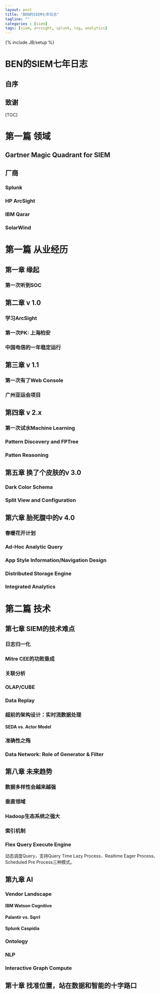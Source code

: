```yaml
---
layout: post
title: "BEN的SIEM七年日志"
tagline: ""
categories : [siem]
tags: [siem, arcsight, splunk, log, analytics]
---
```

{% include JB/setup %}

# BEN的SIEM七年日志

## 自序

## 致谢

[TOC]

# 第一篇 领域

## Gartner Magic Quadrant for SIEM

## 厂商

### Splunk

### HP ArcSight

### IBM Qarar

### SolarWind

# 第一篇 从业经历

## 第一章 缘起

### 第一次听到SOC

## 第二章 v 1.0

### 学习ArcSight

### 第一次PK: 上海柏安

### 中国电信的一年稳定运行

## 第三章 v 1.1

### 第一次有了Web Console

### 广州亚运会项目

## 第四章 v 2.x

### 第一次试水Machine Learning

### Pattern Discovery and FPTree

### Patten Reasoning

## 第五章 换了个皮肤的v 3.0

### Dark Color Schema

### Split View and Configuration

## 第六章 胎死腹中的v 4.0

### 春暖花开计划

### Ad-Hoc Analytic Query

### App Style Information/Navigation Design

### Distributed Storage Engine

### Integrated Analytics

# 第二篇 技术

## 第七章 SIEM的技术难点

### 日志归一化

### Mitre CEE的功败垂成

### 关联分析

### OLAP/CUBE

### Data Replay

### 超前的架构设计：实时流数据处理

#### SEDA vs. Actor Model

### 准确性之殇

### Data Network: Role of Generator & Filter

#### 

## 第八章 未来趋势

### 数据多样性会越来越强

### 垂直领域

### Hadoop生态系统之强大

### 索引机制

### Flex Query Execute Engine

动态调度Query，支持Query Time Lazy Process、Realtime Eager Process、Scheduled Pre Process三种模式。

## 第九章 AI

### Vendor Landscape

#### IBM Watson Cognitive

#### Palantir vs. Sqrrl

#### Splunk Caspidia

### Ontology

### NLP

### Interactive Graph Compute



## 第十章 找准位置，站在数据和智能的十字路口

### 





